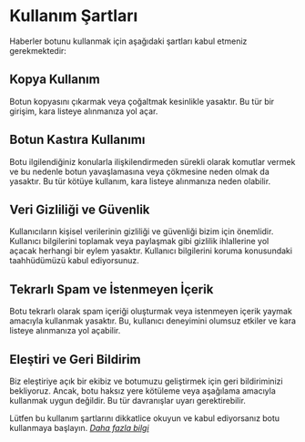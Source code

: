 # Kullanım Şartları
Haberler botunu kullanmak için aşağıdaki şartları kabul etmeniz gerekmektedir:

## Kopya Kullanım
Botun kopyasını çıkarmak veya çoğaltmak kesinlikle yasaktır. Bu tür bir girişim, kara listeye alınmanıza yol açar.

## Botun Kastıra Kullanımı
Botu ilgilendiğiniz konularla ilişkilendirmeden sürekli olarak komutlar vermek ve bu nedenle botun yavaşlamasına veya çökmesine neden olmak da yasaktır. Bu tür kötüye kullanım, kara listeye alınmanıza neden olabilir.

## Veri Gizliliği ve Güvenlik
Kullanıcıların kişisel verilerinin gizliliği ve güvenliği bizim için önemlidir. Kullanıcı bilgilerini toplamak veya paylaşmak gibi gizlilik ihlallerine yol açacak herhangi bir eylem yasaktır. Kullanıcı bilgilerini koruma konusundaki taahhüdümüzü kabul ediyorsunuz.

## Tekrarlı Spam ve İstenmeyen İçerik 
Botu tekrarlı olarak spam içeriği oluşturmak veya istenmeyen içerik yaymak amacıyla kullanmak yasaktır. Bu, kullanıcı deneyimini olumsuz etkiler ve kara listeye alınmanıza yol açabilir.

## Eleştiri ve Geri Bildirim
Biz eleştiriye açık bir ekibiz ve botumuzu geliştirmek için geri bildiriminizi bekliyoruz. Ancak, botu haksız yere kötüleme veya aşağılama amacıyla kullanmak uygun değildir. Bu tür davranışlar uyarı gerektirebilir.

Lütfen bu kullanım şartlarını dikkatlice okuyun ve kabul ediyorsanız botu kullanmaya başlayın. [*Daha fazla bilgi*](https://discord.gg/2tdt3AprF9)
